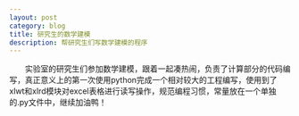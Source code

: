 ```yaml
---
layout: post
category: blog
title: 研究生的数学建模
description: 帮研究生们写数学建模的程序
---
```


　　实验室的研究生们参加数学建模，跟着一起凑热闹，负责了计算部分的代码编写，真正意义上的第一次使用python完成一个相对较大的工程编写，使用到了xlwt和xlrd模块对excel表格进行读写操作，规范编程习惯，常量放在一个单独的.py文件中，继续加油鸭！